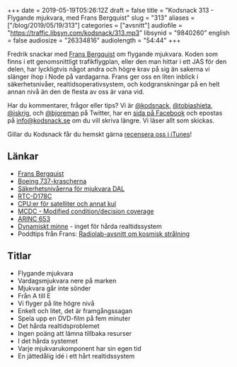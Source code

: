 +++
date = 2019-05-19T05:26:12Z
draft = false
title = "Kodsnack 313 - Flygande mjukvara, med Frans Bergquist"
slug = "313"
aliases = ["/blog/2019/05/19/313"]
categories = ["avsnitt"]
audiofile = "https://traffic.libsyn.com/kodsnack/313.mp3"
libsynid = "9840260"
english = false
audiosize = "26334816"
audiolength = "54:44"
+++

Fredrik snackar med [Frans Bergquist](https://twitter.com/fransbergquist) om flygande mjukvara. Koden som finns i ett genomsnittligt trafikflygplan, eller den man hittar i ett JAS för den delen, har lyckligtvis något andra och högre krav på sig än sakerna vi slänger ihop i Node på vardagarna. Frans ger oss en liten inblick i säkerhetsnivåer, realtidsoperativsystem, och kodgranskningar på en helt annan nivå än den de flesta av oss är vana vid.

Har du kommentarer, frågor eller tips? Vi är [@kodsnack](https://www.twitter.com/kodsnack), [@tobiashieta](https://www.twitter.com/tobiashieta), [@iskrig](https://www.twitter.com/iskrig), och [@bjoreman](https://www.twitter.com/bjoreman) på Twitter, har en [sida på Facebook](https://www.facebook.com/kodsnack) och epostas på [info@kodsnack.se](mailto:info@kodsnack.se) om du vill skriva längre. Vi läser allt som skickas.

Gillar du Kodsnack får du hemskt gärna [recensera oss i iTunes](http://itunes.apple.com/se/podcast/kodsnack/id561631498?l=en)!

## Länkar ##
* [Frans Bergquist](https://twitter.com/fransbergquist)
* [Boeing 737-krascherna](https://en.wikipedia.org/wiki/Boeing_737_MAX_groundings)
* [Säkerhetsnivåerna för mjukvara DAL](https://en.wikipedia.org/wiki/DO-178C#Software_level)
* [RTC-D178C](https://en.wikipedia.org/wiki/DO-178C)
* [CPU:er för satelliter och annat kul](http://www.cpushack.com/space-craft-cpu.html)
* [MCDC - Modified condition/decision coverage](https://en.wikipedia.org/wiki/Modified_condition/decision_coverage)
* [ARINC 653](https://en.wikipedia.org/wiki/ARINC_653)
* [Dynamiskt minne](https://en.wikipedia.org/wiki/Memory_management#Dynamic_memory_allocation) - inget för hårda realtidssystem
* Poddtips från Frans: [Radiolab-avsnitt om kosmisk strålning](https://www.wnycstudios.org/story/bit-flip)

## Titlar ##
* Flygande mjukvara
* Vardagsmjukvara nere på marken
* Mjukvara går inte sönder
* Från A till E
* Vi flyger på lite högre nivå
* Enkelt och litet, det är framgångssagan
* Spela upp en DVD-film på fem minuter
* Det hårda realtidsproblemet
* Ingen poäng att lämna tillbaka resurser
* I det hårda systemet
* Varje mjukvarukomponent har sin egen tid
* En jättedålig idé i ett hårt realtidssystem